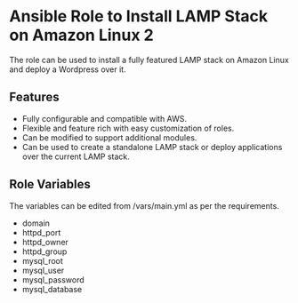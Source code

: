 # Ansible Role to Install LAMP Stack on Amazon Linux 2

The role can be used to install a fully featured LAMP stack on Amazon Linux and deploy a Wordpress over it.

Features
------------

- Fully configurable and compatible with AWS.
- Flexible and feature rich with easy customization of roles.
- Can be modified to support additional modules.
- Can be used to create a standalone LAMP stack or deploy applications over the current LAMP stack.

Role Variables
--------------

The variables can be edited from /vars/main.yml as per the requirements.

- domain
- httpd_port
- httpd_owner
- httpd_group
- mysql_root
- mysql_user
- mysql_password
- mysql_database
